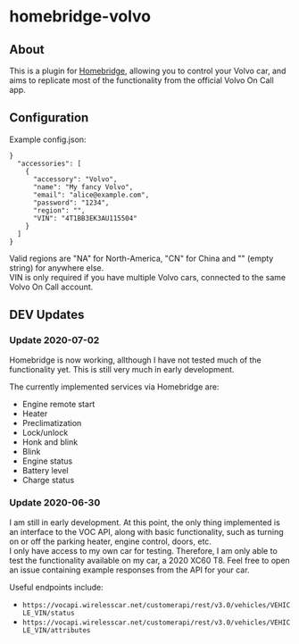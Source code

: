 # homebridge-volvo
## About
This is a plugin for [Homebridge](https://homebridge.io/), allowing you to control your Volvo car, and aims to replicate most of the functionality from the official Volvo On Call app.   

## Configuration
Example config.json:
```
}
  "accessories": [
    {
      "accessory": "Volvo",
      "name": "My fancy Volvo",
      "email": "alice@example.com",
      "password": "1234",
      "region": "",
      "VIN": "4T1BB3EK3AU115504"
    }
  ]
}
```
Valid regions are "NA" for North-America, "CN" for China and "" (empty string) for anywhere else.   
VIN is only required if you have multiple Volvo cars, connected to the same Volvo On Call account.
## DEV Updates
### Update 2020-07-02
Homebridge is now working, allthough I have not tested much of the functionality yet. This is still very much in early development.   

The currently implemented services via Homebridge are:
- Engine remote start
- Heater
- Preclimatization
- Lock/unlock
- Honk and blink
- Blink
- Engine status
- Battery level
- Charge status

### Update 2020-06-30
I am still in early development. At this point, the only thing implemented is an interface to the VOC API, along with basic functionality, such as turning on or off the parking heater, engine control, doors, etc.   
I only have access to my own car for testing. Therefore, I am only able to test the functionality available on my car, a 2020 XC60 T8. Feel free to open an issue containing example responses from the API for your car.   
   
Useful endpoints include:
- `https://vocapi.wirelesscar.net/customerapi/rest/v3.0/vehicles/VEHICLE_VIN/status`
- `https://vocapi.wirelesscar.net/customerapi/rest/v3.0/vehicles/VEHICLE_VIN/attributes`

